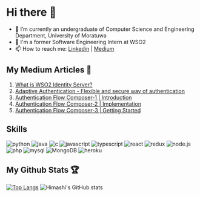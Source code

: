 # Hi there 👋

<!--
**HimashiRathnayake/HimashiRathnayake** is a ✨ _special_ ✨ repository because its `README.md` (this file) appears on your GitHub profile.

Here are some ideas to get you started:

- 🔭 I’m currently working on ...
- 🌱 I’m currently learning ...
- 👯 I’m looking to collaborate on ...
- 🤔 I’m looking for help with ...
- 💬 Ask me about ...
- 📫 How to reach me: ...
- 😄 Pronouns: ...
- ⚡ Fun fact: ...
-->

- 🌱 I’m currently an undergraduate of Computer Science and Engineering Department, University of Moratuwa
- 🔭 I'm a former Software Engineering Intern at WSO2
- 📫 How to reach me: [Linkedin](https://lk.linkedin.com/public-profile/in/himashirathnayake) | [Medium](https://himashirathnayake.medium.com/)

## My Medium Articles 📝
1. [What is WSO2 Identity Server?](https://himashirathnayake.medium.com/what-is-wso2-identity-server-63edf7c75d23)
2. [Adaptive Authentication - Flexible and secure way of authentication](https://himashirathnayake.medium.com/adaptive-authentication-33fb7b7efef8)
3. [Authentication Flow Composer-1 | Introduction](https://himashirathnayake.medium.com/adaptive-authentication-flow-composer-1-introduction-3fcab698ca3)
4. [Authentication Flow Composer-2 | Implementation](https://himashirathnayake.medium.com/authentication-flow-composer-2-implementation-fe50a29403fe)
5. [Authentication Flow Composer-3 | Getting Started](https://himashirathnayake.medium.com/authentication-flow-composer-3-getting-started-33d731ba8c8b)


<!-- <a target="_blank" href="https://github-readme-medium-recent-article.vercel.app/medium/@himashirathnayake/4"><img src="https://github-readme-medium-recent-article.vercel.app/medium/@himashirathnayake/4" alt="Recent Article 4">
<a target="_blank" href="https://github-readme-medium-recent-article.vercel.app/medium/@himashirathnayake/3"><img src="https://github-readme-medium-recent-article.vercel.app/medium/@himashirathnayake/3" alt="Recent Article 3">
<a target="_blank" href="https://github-readme-medium-recent-article.vercel.app/medium/@himashirathnayake/0"><img src="https://github-readme-medium-recent-article.vercel.app/medium/@himashirathnayake/0" alt="Recent Article 0">
<a target="_blank" href="https://github-readme-medium-recent-article.vercel.app/medium/@himashirathnayake/1"><img src="https://github-readme-medium-recent-article.vercel.app/medium/@himashirathnayake/1" alt="Recent Article 1">
<a target="_blank" href="https://github-readme-medium-recent-article.vercel.app/medium/@himashirathnayake/2"><img src="https://github-readme-medium-recent-article.vercel.app/medium/@himashirathnayake/2" alt="Recent Article 2"> -->

## Skills 
![python](https://img.shields.io/badge/Python-000000?style=for-the-badge&logo=Python&logoColor=#3776AB)
![java](https://img.shields.io/badge/Java-000000?style=for-the-badge&logo=Java&logoColor=#007396)
![c](https://img.shields.io/badge/C-000000?style=for-the-badge&logo=C&logoColor=#A8B9CC)
![javascript](https://img.shields.io/badge/JavaScript-000000?style=for-the-badge&logo=JavaScript&logoColor=#007396)
![typescript](https://img.shields.io/badge/TypeScript-000000?style=for-the-badge&logo=TypeScript&logoColor=#3178C6)
![react](https://img.shields.io/badge/React-000000?style=for-the-badge&logo=React&logoColor=#61DAFB)
![redux](https://img.shields.io/badge/redux-000000?style=for-the-badge&logo=Redux&logoColor=#764ABC)
![node.js](https://img.shields.io/badge/Node.js-000000?style=for-the-badge&logo=Node.js&logoColor=#339933)
![php](https://img.shields.io/badge/PHP-000000?style=for-the-badge&logo=PHP&logoColor=#777BB4)
![mysql](https://img.shields.io/badge/mysql-000000?style=for-the-badge&logo=MySQL&logoColor=#4479A1)
![MongoDB](https://img.shields.io/badge/MongoDB-000000?style=for-the-badge&logo=MongoDB&logoColor=#47A248)
![heroku](https://img.shields.io/badge/Heroku-000000?style=for-the-badge&logo=Heroku&logoColor=#430098)

## My Github Stats 🏆

[![Top Langs](https://github-readme-stats.vercel.app/api/top-langs/?username=himashirathnayake&layout=compact&theme=dracula&langs_count=10)](https://github.com/himashirathnayake/github-readme-stats)
![Himashi's GitHub stats](https://github-readme-stats.vercel.app/api?username=himashirathnayake&show_icons=true&theme=dracula&include_all_commits=true&line_height=28&custom_title=GitHub-Stats&count_private=true)
